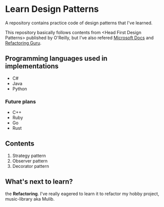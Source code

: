 # Learn Design Patterns

A repository contains practice code of design patterns that I've learned.

This repository basically follows contents from \<Head First Design Patterns\> published by O'Reilly, but I've also refered [Microsoft Docs](https://docs.microsoft.com) and [Refactoring Guru](https://refactoring.guru/).

## Programming languages used in implementations
* C#
* Java
* Python

### Future plans
* C++
* Ruby
* Go
* Rust

## Contents
1. Strategy pattern
2. Observer pattern
3. Decorator pattern

## What's next to learn?
the **Refactoring**. I've really eagered to learn it to refactor my hobby project, music-library aka Mulib.
